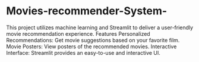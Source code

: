 # Movies-recommender-System-
 This project utilizes machine learning and Streamlit to deliver a user-friendly movie recommendation experience.  Features Personalized Recommendations: Get movie suggestions based on your favorite film. Movie Posters: View posters of the recommended movies. Interactive Interface: Streamlit provides an easy-to-use and interactive UI.
